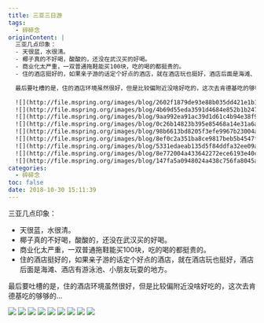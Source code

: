```yaml
---
title: 三亚三日游
tags:
  - 碎碎念
originContent: |
  三亚几点印象：
  - 天很蓝，水很清。
  - 椰子真的不好喝，酸酸的，还没在武汉买的好喝。
  - 商业化太严重，一双普通拖鞋能买100块，吃的喝的都挺贵的。
  - 住的酒店挺好的，如果亲子游的话定个好点的酒店，就在酒店玩也挺好，酒店后面是海滩、酒店有游泳池、小朋友玩耍的地方。

  最后要吐槽的是，住的酒店环境虽然很好，但是比较偏附近没啥好吃的，这次去肯德基吃的够够的...

  ![](http://file.mspring.org/images/blog/2602f1879de93e88b035dd421e1b1a6b)
  ![](http://file.mspring.org/images/blog/4b69d55eda3591d4684e852b1b2478fa)
  ![](http://file.mspring.org/images/blog/9aa992ea91ac39d1d61c4b94e38f9e35)
  ![](http://file.mspring.org/images/blog/0c26b14823b395e85468a14e31a6acff)
  ![](http://file.mspring.org/images/blog/98b6613bd8205f3efe9967b23004a7dc)
  ![](http://file.mspring.org/images/blog/8ef0c2a351ba8ce9817beb5b4547f0d9)
  ![](http://file.mspring.org/images/blog/5331edaeab135d5f84ddfa32ee09a78c)
  ![](http://file.mspring.org/images/blog/8e772004a433642272ece6193e40cf4d)
  ![](http://file.mspring.org/images/blog/147fa5a0948024a438c756fa8045a280)
categories:
  - 碎碎念
toc: false
date: 2018-10-30 15:11:39
---
```


三亚几点印象：
- 天很蓝，水很清。
- 椰子真的不好喝，酸酸的，还没在武汉买的好喝。
- 商业化太严重，一双普通拖鞋能买100块，吃的喝的都挺贵的。
- 住的酒店挺好的，如果亲子游的话定个好点的酒店，就在酒店玩也挺好，酒店后面是海滩、酒店有游泳池、小朋友玩耍的地方。

最后要吐槽的是，住的酒店环境虽然很好，但是比较偏附近没啥好吃的，这次去肯德基吃的够够的...

![](http://file.mspring.org/images/blog/2602f1879de93e88b035dd421e1b1a6b)
![](http://file.mspring.org/images/blog/4b69d55eda3591d4684e852b1b2478fa)
![](http://file.mspring.org/images/blog/9aa992ea91ac39d1d61c4b94e38f9e35)
![](http://file.mspring.org/images/blog/0c26b14823b395e85468a14e31a6acff)
![](http://file.mspring.org/images/blog/98b6613bd8205f3efe9967b23004a7dc)
![](http://file.mspring.org/images/blog/8ef0c2a351ba8ce9817beb5b4547f0d9)
![](http://file.mspring.org/images/blog/5331edaeab135d5f84ddfa32ee09a78c)
![](http://file.mspring.org/images/blog/8e772004a433642272ece6193e40cf4d)
![](http://file.mspring.org/images/blog/147fa5a0948024a438c756fa8045a280)
